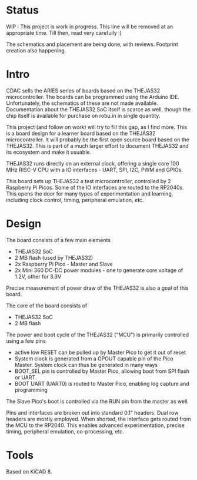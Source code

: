 # Status

WIP : This project is work in progress. This line will be removed at
an appropriate time.  Till then, read very carefully :)

The schematics and placement are being done, with reviews.  Footprint
creation also happening.

#  Intro

CDAC sells the ARIES series of boards based on the THEJAS32 microcontroller.
The boards can be programmed using the Arduino IDE. Unfortunately, the schematics
of these are not made available.  Documentation about the THEJAS32 SoC itself
is scarce as well, though the chip itself is available for purchase on robu.in
in single quantity.

This project (and follow on work) will try to fill this gap, as I find more.
This is a board design for a learner board based on the THEJAS32
microcontroller. It will probably be the first open source board based on 
the THEJAS32. This is part of a much larger effort to document THEJAS32 
and its ecosystem and make it usuable.

THEJAS32 runs directly on an external clock, offering a single core 100
MHz RISC-V CPU with a IO interfaces - UART, SPI, I2C, PWM and GPIOs.

This board sets up THEJAS32 a test microcontroller, controlled by 2 Raspberry
Pi Picos.  Some of the IO interfaces are routed to the RP2040s.  This opens
the door for many types of experimentation and learning, including clock
control, timing, peripheral emulation, etc.

# Design

The board consists of a few main elements

* THEJAS32 SoC
* 2 MB flash (used by THEJAS32)
* 2x Raspberry Pi Pico - Master and Slave
* 2x Mini 360 DC-DC power modules - one to generate core voltage of 1.2V, other for 3.3V

Precise measurement of power draw of the THEJAS32 is also a goal of this board.

The core of the board consists of

* THEJAS32 SoC
* 2 MB flash

The power and boot cycle of the THEJAS32 ("MCU") is primarily controlled 
using a few pins

* active low RESET can be pulled up by Master Pico to get it out of reset
* System clock is generated from a GPOUT capable pin of the Pico Master. System 
  clock can thus be generated in many ways
* BOOT_SEL pin is controlled by Master Pico, allowing boot from SPI flash
  or UART.
* BOOT UART (UART0) is routed to Master Pico, enabling log capture and 
  programming

The Slave Pico's boot is controlled via the RUN pin from the master as well.

Pins and interfaces are broken out into standard 0.1" headers. Dual
row headers are mostly employed. When shorted, the interface gets routed from
the MCU to the RP2040. This enables advanced experimentation, precise timing,
peripheral emulation, co-processing, etc.

# Tools

Based on KiCAD 8.